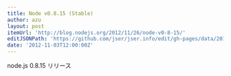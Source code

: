 ```yaml
---
title: Node v0.8.15 (Stable)
author: azu
layout: post
itemUrl: 'http://blog.nodejs.org/2012/11/26/node-v0-8-15/'
editJSONPath: 'https://github.com/jser/jser.info/edit/gh-pages/data/2012/11/index.json'
date: '2012-11-03T12:00:00Z'
---
```

node.js 0.8.15 リリース
